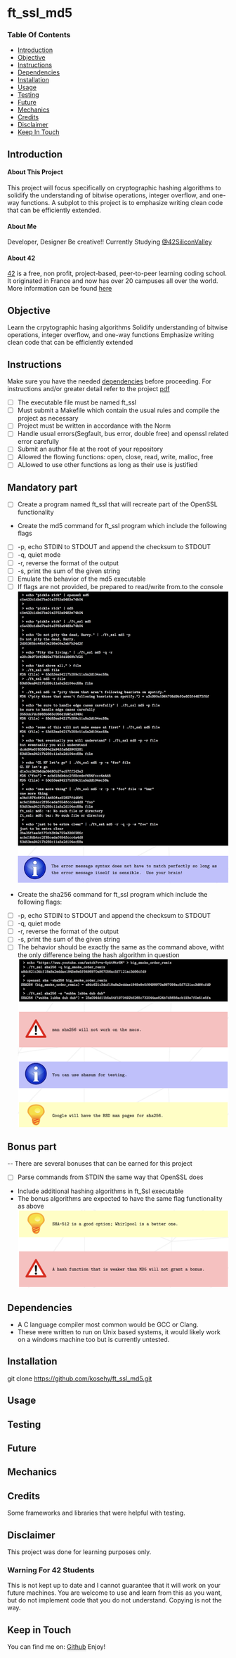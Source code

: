 # ft_ssl_md5

### Table Of Contents
* [Introduction](#introduction)
* [Objective](#objective)
* [Instructions](#instructions)
* [Dependencies](#dependencies)
* [Installation](#installation)
* [Usage](#usage)
* [Testing](#testing) 
* [Future](#future)
* [Mechanics](#mechanics)
* [Credits](#credits)
* [Disclaimer](#disclaimer)
* [Keep In Touch](#keep-in-touch)

## Introduction  

#### About This Project
This project will focus specifically on cryptographic hashing algorithms to solidify the understanding of bitwise operations, integer overflow, and one-way functions. A subplot to this project is to emphasize writing clean code that can be efficiently extended.
#### About Me
Developer, Designer Be creative!! Currently Studying [@42SiliconValley][42]

#### About 42  
[42][42] is a free, non profit, project-based, peer-to-peer learning coding school. It originated in France and now has over 20 campuses all over the world. More information can be found [here][42] 

## Objective  
Learn the crpytographic hasing algorithms
Solidify understanding of bitwise operations, integer overflow, and one-way functions
Emphasize writing clean code that can be efficiently extended
## Instructions
Make sure you have the needed [dependencies](#dependencies) before proceeding.
For instructions and/or greater detail refer to the project [pdf][pdf]
- [ ] The executable file must be named ft_ssl
- [ ] Must submit a Makefile which contain the usual rules and compile the project as necessary
- [ ] Project must be written in accordance with the Norm
- [ ] Handle usual errors(Segfault, bus error, double free) and openssl related error carefully
- [ ] Submit an author file at the root of your repository
- [ ] Allowed the flowing functions: open, close, read, write, malloc, free
- [ ] ALlowed to use other functions as long as their use is justified
## Mandatory part
- [ ] Create a program named ft_ssl that will recreate part of the OpenSSL functionality
- Create the md5 command for ft_ssl program which include the following flags
- [ ] -p, echo STDIN to STDOUT and append the checksum to STDOUT
- [ ] -q, quiet mode
- [ ] -r, reverse the format of the output
- [ ] -s, print the sum of the given string
- [ ] Emulate the behavior of the md5 executable
- [ ] If flags are not provided, be prepared to read/write from.to the console
![img_md5](images/md5_example.png)
- Create the sha256 command for ft_ssl program which include the following flags:
- [ ] -p, echo STDIN to STDOUT and append the checksum to STDOUT
- [ ] -q, quiet mode
- [ ] -r, reverse the format of the output
- [ ] -s, print the sum of the given string
- [ ] The behavior should be exactly the same as the command above, witht the only difference being the hash algorithm in question
![img_sha256](images/sha256_example.png)
## Bonus part
-- There are several bonuses that can be earned for this project
- [ ] Parse commands from STDIN the same way that OpenSSL does
- Include additional hashing algorithms in ft_Ssl executable
- The bonus algorithms are expected to have the same flag functionality as above
![img_bonus](images/bonus.png)
## Dependencies  
* A C language compiler most common would be GCC or Clang.
* These were written to run on Unix based systems, it would likely work on a windows machine too but is currently untested. 

## Installation 
git clone https://github.com/kosehy/ft_ssl_md5.git
## Usage  

## Testing  

## Future 

## Mechanics  

## Credits  

Some frameworks and libraries that were helpful with testing.   

## Disclaimer

This project was done for learning purposes only.

### Warning For 42 Students

This is not kept up to date and I cannot guarantee that it will work on your future machines. You are welcome to use and learn from this as you want, but do not implement code that you do not understand. Copying is not the way. 

## Keep in Touch

You can find me on:
[Github][kosehy]
Enjoy!

[42]: http://42.us.org "42 USA"
[pdf]: https://github.com/kosehy/ft_ssl_md5/blob/master/ft_ssl_md5.en.pdf
[kosehy]: https://github.com/kosehy
